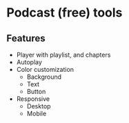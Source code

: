 # Podcast (free) tools

## Features

- Player with playlist, and chapters
- Autoplay
- Color customization
  - Background
  - Text
  - Button
- Responsive
  - Desktop
  - Mobile